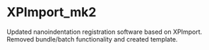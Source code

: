 # XPImport_mk2
Updated nanoindentation registration software based on XPImport. Removed bundle/batch functionality and created template.
